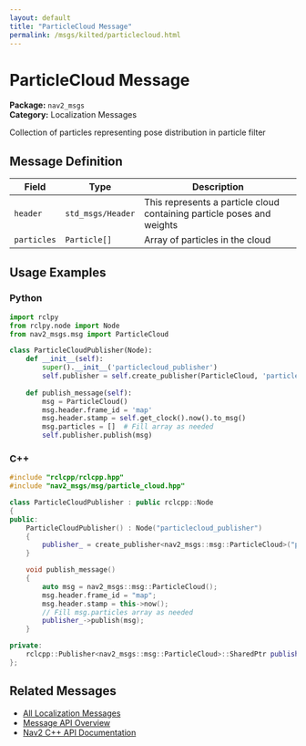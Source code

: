 ```yaml
---
layout: default
title: "ParticleCloud Message"
permalink: /msgs/kilted/particlecloud.html
---
```


# ParticleCloud Message

**Package:** `nav2_msgs`  
**Category:** Localization Messages

Collection of particles representing pose distribution in particle filter

## Message Definition

| Field | Type | Description |
|-------|------|-------------|
| `header` | `std_msgs/Header` | This represents a particle cloud containing particle poses and weights |
| `particles` | `Particle[]` | Array of particles in the cloud |



## Usage Examples

### Python

```python
import rclpy
from rclpy.node import Node
from nav2_msgs.msg import ParticleCloud

class ParticleCloudPublisher(Node):
    def __init__(self):
        super().__init__('particlecloud_publisher')
        self.publisher = self.create_publisher(ParticleCloud, 'particlecloud', 10)
        
    def publish_message(self):
        msg = ParticleCloud()
        msg.header.frame_id = 'map'
        msg.header.stamp = self.get_clock().now().to_msg()
        msg.particles = []  # Fill array as needed
        self.publisher.publish(msg)
```

### C++

```cpp
#include "rclcpp/rclcpp.hpp"
#include "nav2_msgs/msg/particle_cloud.hpp"

class ParticleCloudPublisher : public rclcpp::Node
{
public:
    ParticleCloudPublisher() : Node("particlecloud_publisher")
    {
        publisher_ = create_publisher<nav2_msgs::msg::ParticleCloud>("particlecloud", 10);
    }

    void publish_message()
    {
        auto msg = nav2_msgs::msg::ParticleCloud();
        msg.header.frame_id = "map";
        msg.header.stamp = this->now();
        // Fill msg.particles array as needed
        publisher_->publish(msg);
    }

private:
    rclcpp::Publisher<nav2_msgs::msg::ParticleCloud>::SharedPtr publisher_;
};
```

## Related Messages

- [All Localization Messages](/kilted/msgs/index.html#localization-messages)
- [Message API Overview](/kilted/msgs/index.html)
- [Nav2 C++ API Documentation](/kilted/html/index.html)
